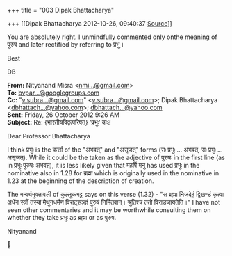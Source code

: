 +++
title = "003 Dipak Bhattacharya"

+++
[[Dipak Bhattacharya	2012-10-26, 09:40:37 [Source](https://groups.google.com/g/bvparishat/c/9SHaNwvK0ZY)]]



You are absolutely right. I unmindfully commented only onthe meaning of पुरुष and later rectified by referring to प्रभु।

Best

DB

  

**From:** Nityanand Misra \<[nmi...@gmail.com]()\>  
**To:** [bvpar...@googlegroups.com]()  
**Cc:** "[v.subra...@gmail.com]()" \<[v.subra...@gmail.com]()\>; Dipak Bhattacharya \<[dbhattach...@yahoo.com]()\>; [dbhattach...@yahoo.com]()  
**Sent:** Friday, 26 October 2012 9:26 AM  
**Subject:** Re: {भारतीयविद्वत्परिषत्} ’प्रभुः’ कः?  

  

Dear Professor Bhattacharya  
  
I think प्रभुः is the कर्त्ता of the "अभवत्" and "असृजत्" forms (सः प्रभुः ... अभवत्, सः प्रभुः ... असृजत्). While it could be the taken as the adjective of पुरुषः in the first line (as in प्रभुः पुरुषः अभवत्), it is less likely given that महर्षि मनु has used प्रभुः in the nominative also in 1.28 for ब्रह्मा which is originally used in the nominative in 1.23 at the beginning of the description of creation.  
  
The मन्वर्थमुक्तावली of कुल्लूकभट्ट says on this verse (1.32) - "स ब्रह्मा निजदेहं द्विखण्डं कृत्वा अर्धेन स्त्रीं तस्यां मैथुनधर्मेण विराट्सञ्ज्ञं पुरुषं निर्मितवान्। श्रुतिश्च ततो विराडजायतेति।" I have not seen other commentaries and it may be worthwhile consulting them on whether they take प्रभुः as ब्रह्मा or as पुरुष.  
  
Nityanand



